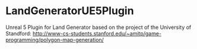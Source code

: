 # LandGeneratorUE5Plugin
Unreal 5 Plugin for Land Generator based on the project of the University of Standford: http://www-cs-students.stanford.edu/~amitp/game-programming/polygon-map-generation/

